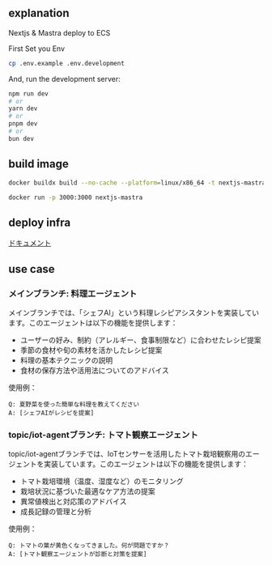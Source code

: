 ## explanation

Nextjs & Mastra deploy to ECS

First Set you Env

```bash
cp .env.example .env.development
```

And, run the development server:

```bash
npm run dev
# or
yarn dev
# or
pnpm dev
# or
bun dev
```

## build image

```bash
docker buildx build --no-cache --platform=linux/x86_64 -t nextjs-mastra .

docker run -p 3000:3000 nextjs-mastra
```

## deploy infra

[ドキュメント](./iac/README.md)

## use case

### メインブランチ: 料理エージェント

メインブランチでは、「シェフAI」という料理レシピアシスタントを実装しています。このエージェントは以下の機能を提供します：

- ユーザーの好み、制約（アレルギー、食事制限など）に合わせたレシピ提案
- 季節の食材や旬の素材を活かしたレシピ提案
- 料理の基本テクニックの説明
- 食材の保存方法や活用法についてのアドバイス

使用例：
```
Q: 夏野菜を使った簡単な料理を教えてください
A: [シェフAIがレシピを提案]
```

### topic/iot-agentブランチ: トマト観察エージェント

topic/iot-agentブランチでは、IoTセンサーを活用したトマト栽培観察用のエージェントを実装しています。このエージェントは以下の機能を提供します：

- トマト栽培環境（温度、湿度など）のモニタリング
- 栽培状況に基づいた最適なケア方法の提案
- 異常値検出と対応策のアドバイス
- 成長記録の管理と分析

使用例：
```
Q: トマトの葉が黄色くなってきました。何が問題ですか？
A: [トマト観察エージェントが診断と対策を提案]
```
